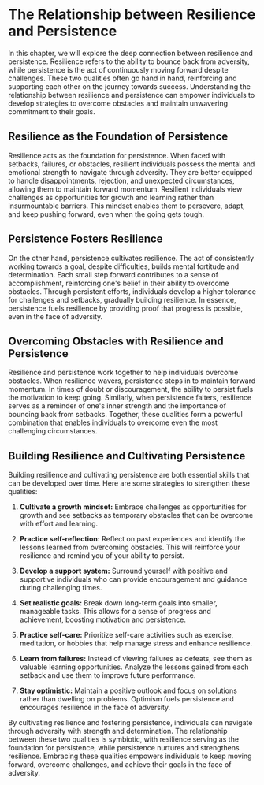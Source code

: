 The Relationship between Resilience and Persistence
============================================================

In this chapter, we will explore the deep connection between resilience and persistence. Resilience refers to the ability to bounce back from adversity, while persistence is the act of continuously moving forward despite challenges. These two qualities often go hand in hand, reinforcing and supporting each other on the journey towards success. Understanding the relationship between resilience and persistence can empower individuals to develop strategies to overcome obstacles and maintain unwavering commitment to their goals.

**Resilience as the Foundation of Persistence**
-----------------------------------------------

Resilience acts as the foundation for persistence. When faced with setbacks, failures, or obstacles, resilient individuals possess the mental and emotional strength to navigate through adversity. They are better equipped to handle disappointments, rejection, and unexpected circumstances, allowing them to maintain forward momentum. Resilient individuals view challenges as opportunities for growth and learning rather than insurmountable barriers. This mindset enables them to persevere, adapt, and keep pushing forward, even when the going gets tough.

**Persistence Fosters Resilience**
----------------------------------

On the other hand, persistence cultivates resilience. The act of consistently working towards a goal, despite difficulties, builds mental fortitude and determination. Each small step forward contributes to a sense of accomplishment, reinforcing one's belief in their ability to overcome obstacles. Through persistent efforts, individuals develop a higher tolerance for challenges and setbacks, gradually building resilience. In essence, persistence fuels resilience by providing proof that progress is possible, even in the face of adversity.

**Overcoming Obstacles with Resilience and Persistence**
--------------------------------------------------------

Resilience and persistence work together to help individuals overcome obstacles. When resilience wavers, persistence steps in to maintain forward momentum. In times of doubt or discouragement, the ability to persist fuels the motivation to keep going. Similarly, when persistence falters, resilience serves as a reminder of one's inner strength and the importance of bouncing back from setbacks. Together, these qualities form a powerful combination that enables individuals to overcome even the most challenging circumstances.

**Building Resilience and Cultivating Persistence**
---------------------------------------------------

Building resilience and cultivating persistence are both essential skills that can be developed over time. Here are some strategies to strengthen these qualities:

1. **Cultivate a growth mindset:** Embrace challenges as opportunities for growth and see setbacks as temporary obstacles that can be overcome with effort and learning.

2. **Practice self-reflection:** Reflect on past experiences and identify the lessons learned from overcoming obstacles. This will reinforce your resilience and remind you of your ability to persist.

3. **Develop a support system:** Surround yourself with positive and supportive individuals who can provide encouragement and guidance during challenging times.

4. **Set realistic goals:** Break down long-term goals into smaller, manageable tasks. This allows for a sense of progress and achievement, boosting motivation and persistence.

5. **Practice self-care:** Prioritize self-care activities such as exercise, meditation, or hobbies that help manage stress and enhance resilience.

6. **Learn from failures:** Instead of viewing failures as defeats, see them as valuable learning opportunities. Analyze the lessons gained from each setback and use them to improve future performance.

7. **Stay optimistic:** Maintain a positive outlook and focus on solutions rather than dwelling on problems. Optimism fuels persistence and encourages resilience in the face of adversity.

By cultivating resilience and fostering persistence, individuals can navigate through adversity with strength and determination. The relationship between these two qualities is symbiotic, with resilience serving as the foundation for persistence, while persistence nurtures and strengthens resilience. Embracing these qualities empowers individuals to keep moving forward, overcome challenges, and achieve their goals in the face of adversity.
